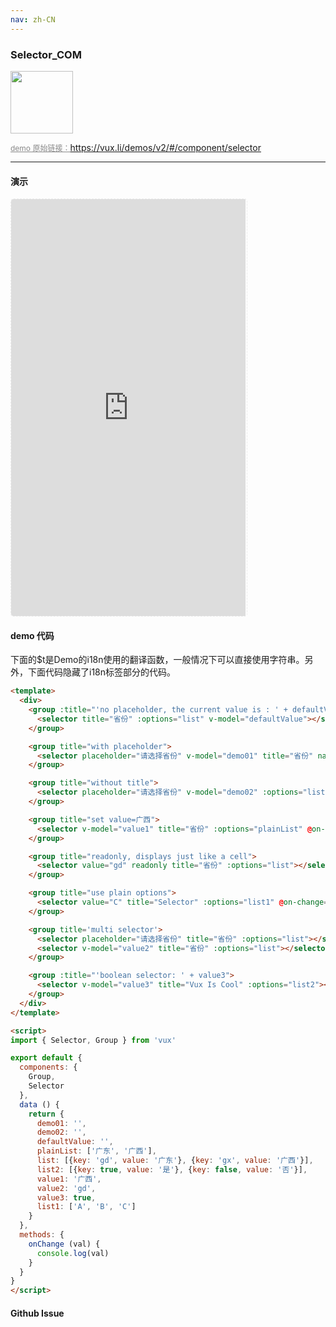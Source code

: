 ```yaml
---
nav: zh-CN
---
```



### Selector_COM

<img width="100" src="http://qr.topscan.com/api.php?text=https%3A%2F%2Fvux.li%2Fdemos%2Fv2%2F%23%2Fcomponent%2Fselector"/>

<a href="https://vux.li/demos/v2/#/component/selector" target="_blank" style="font-size:12px;color:#888;">demo 原始链接：https://vux.li/demos/v2/#/component/selector</a>



---

#### 演示

 <div style="width:377px;height:667px;display:inline-block;border:1px dashed #ececec;border-radius:5px;overflow:hidden;">
   <iframe src="https://vux.li/demos/v2/#/component/selector" width="375" height="667" border="0" frameborder="0"></iframe>
 </div>

#### demo 代码

<p class="tip">下面的$t是Demo的i18n使用的翻译函数，一般情况下可以直接使用字符串。另外，下面代码隐藏了i18n标签部分的代码。</p>

``` html
<template>
  <div>
    <group :title="'no placeholder, the current value is : ' + defaultValue">
      <selector title="省份" :options="list" v-model="defaultValue"></selector>
    </group>

    <group title="with placeholder">
      <selector placeholder="请选择省份" v-model="demo01" title="省份" name="district" :options="list" @on-change="onChange"></selector>
    </group>

    <group title="without title">
      <selector placeholder="请选择省份" v-model="demo02" :options="list"></selector>
    </group>

    <group title="set value=广西">
      <selector v-model="value1" title="省份" :options="plainList" @on-change="onChange"></selector>
    </group>

    <group title="readonly, displays just like a cell">
      <selector value="gd" readonly title="省份" :options="list"></selector>
    </group>

    <group title="use plain options">
      <selector value="C" title="Selector" :options="list1" @on-change="onChange"></selector>
    </group>

    <group title='multi selector'>
      <selector placeholder="请选择省份" title="省份" :options="list"></selector>
      <selector v-model="value2" title="省份" :options="list"></selector>
    </group>

    <group :title="'boolean selector: ' + value3">
      <selector v-model="value3" title="Vux Is Cool" :options="list2"></selector>
    </group>
  </div>
</template>

<script>
import { Selector, Group } from 'vux'

export default {
  components: {
    Group,
    Selector
  },
  data () {
    return {
      demo01: '',
      demo02: '',
      defaultValue: '',
      plainList: ['广东', '广西'],
      list: [{key: 'gd', value: '广东'}, {key: 'gx', value: '广西'}],
      list2: [{key: true, value: '是'}, {key: false, value: '否'}],
      value1: '广西',
      value2: 'gd',
      value3: true,
      list1: ['A', 'B', 'C']
    }
  },
  methods: {
    onChange (val) {
      console.log(val)
    }
  }
}
</script>

```


#### Github Issue